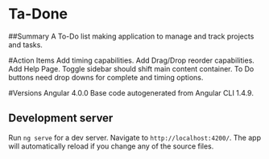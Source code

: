 # Ta-Done

##Summary
A To-Do list making application to manage and track projects and tasks.

#Action Items
Add timing capabilities.
Add Drag/Drop reorder capabilities.
Add Help Page.
Toggle sidebar should shift main content container.
To Do buttons need drop downs for complete and timing options.

#Versions
Angular 4.0.0
Base code autogenerated from Angular CLI 1.4.9.

## Development server
Run `ng serve` for a dev server. Navigate to `http://localhost:4200/`. The app will automatically reload if you change any of the source files.